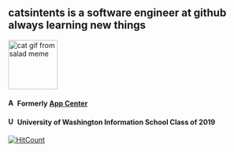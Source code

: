 ## catsintents is a software engineer at github always learning new things

<a href="https://knowyourmeme.com/memes/woman-yelling-at-a-cat"><img src="https://user-images.githubusercontent.com/50207707/85071847-fe583780-b16c-11ea-997b-24419768461e.gif" alt="cat gif from salad meme" width="100"/></a>



#### <img src="https://user-images.githubusercontent.com/50207707/85072150-74f53500-b16d-11ea-99e5-dc3294be94b0.png" alt="App Center logo" width="15"/>  Formerly <a href="https://www.appcenter.ms">App Center</a>

#### <img src="https://user-images.githubusercontent.com/50207707/85058754-656af180-b157-11ea-8d78-bd3bd93dea65.png" alt="University of Washington W logo" width="15"/>  University of Washington Information School Class of 2019

[![HitCount](http://hits.dwyl.com/catsintents/catsintents.svg)](http://hits.dwyl.com/catsintents/catsintents) 
